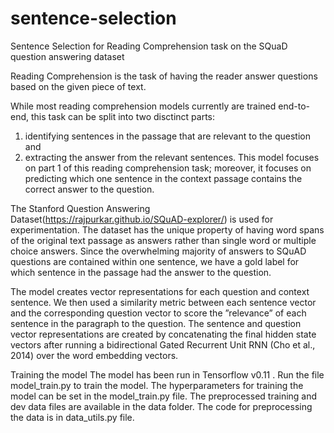 # sentence-selection
Sentence Selection for Reading Comprehension task on the SQuaD question answering dataset

Reading Comprehension is the task of having the reader answer questions based on the given piece of text.

While most reading comprehension models currently are trained end-to-end, this task can be split into two disctinct parts: 
1. identifying sentences in the passage that are relevant to the question and 
2. extracting the answer from the relevant sentences. 
This model focuses on part 1 of this reading comprehension task; 
moreover, it focuses on predicting which one sentence in the context passage contains the correct answer to the question.

The Stanford Question Answering Dataset(https://rajpurkar.github.io/SQuAD-explorer/) is used for experimentation.
The dataset has the unique property of having word spans of the original text passage as answers rather than single word or multiple choice answers. Since the overwhelming majority of answers to SQuAD questions are contained within one sentence, we have a gold label for which sentence in the passage had the answer to the question.

The model creates vector representations for each question and context sentence. We then used a similarity metric between each sentence vector and the corresponding question vector to score the ”relevance” of each sentence in the paragraph to the question. The sentence and question vector representations are created by concatenating the final hidden state vectors after running a bidirectional Gated Recurrent Unit RNN (Cho et al., 2014) over the word embedding vectors.

Training the model 
The model has been run in Tensorflow v0.11 . 
Run the file model_train.py to train the model. The hyperparameters for training the model can be set in the model_train.py file. 
The preprocessed training and dev data files are available in the data folder. The code for preprocessing the data is in data_utils.py file. 

